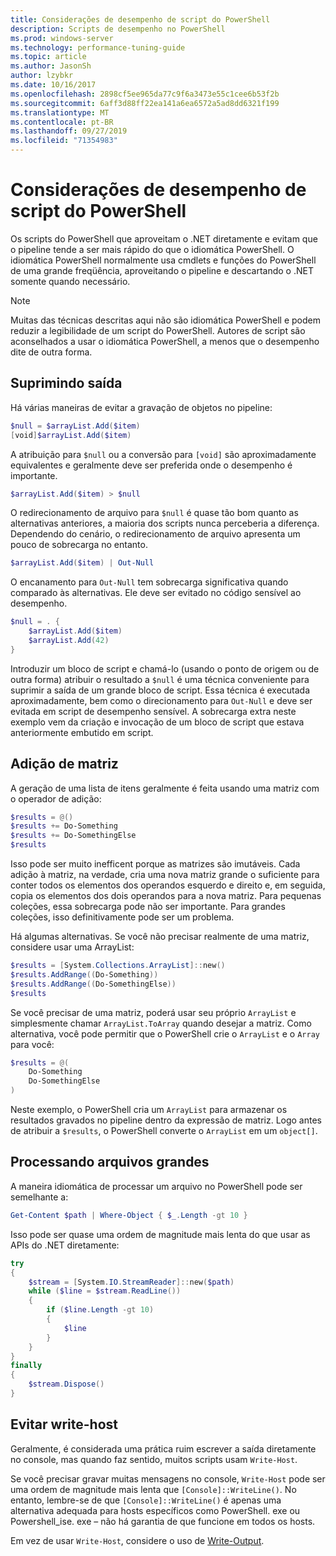 ```yaml
---
title: Considerações de desempenho de script do PowerShell
description: Scripts de desempenho no PowerShell
ms.prod: windows-server
ms.technology: performance-tuning-guide
ms.topic: article
ms.author: JasonSh
author: lzybkr
ms.date: 10/16/2017
ms.openlocfilehash: 2898cf5ee965da77c9f6a3473e55c1cee6b53f2b
ms.sourcegitcommit: 6aff3d88ff22ea141a6ea6572a5ad8dd6321f199
ms.translationtype: MT
ms.contentlocale: pt-BR
ms.lasthandoff: 09/27/2019
ms.locfileid: "71354983"
---
```

# <a name="powershell-scripting-performance-considerations"></a>Considerações de desempenho de script do PowerShell

Os scripts do PowerShell que aproveitam o .NET diretamente e evitam que o pipeline tende a ser mais rápido do que o idiomática PowerShell. O idiomática PowerShell normalmente usa cmdlets e funções do PowerShell de uma grande freqüência, aproveitando o pipeline e descartando o .NET somente quando necessário.

>[!Note] 
> Muitas das técnicas descritas aqui não são idiomática PowerShell e podem reduzir a legibilidade de um script do PowerShell. Autores de script são aconselhados a usar o idiomática PowerShell, a menos que o desempenho dite de outra forma.

## <a name="suppressing-output"></a>Suprimindo saída

Há várias maneiras de evitar a gravação de objetos no pipeline:

```PowerShell
$null = $arrayList.Add($item)
[void]$arrayList.Add($item)
```

A atribuição para `$null` ou a conversão para `[void]` são aproximadamente equivalentes e geralmente deve ser preferida onde o desempenho é importante.

```PowerShell
$arrayList.Add($item) > $null
```

O redirecionamento de arquivo para `$null` é quase tão bom quanto as alternativas anteriores, a maioria dos scripts nunca perceberia a diferença.
Dependendo do cenário, o redirecionamento de arquivo apresenta um pouco de sobrecarga no entanto.

```PowerShell
$arrayList.Add($item) | Out-Null
```

O encanamento para `Out-Null` tem sobrecarga significativa quando comparado às alternativas.
Ele deve ser evitado no código sensível ao desempenho.

```PowerShell
$null = . {
    $arrayList.Add($item)
    $arrayList.Add(42)
}
```

Introduzir um bloco de script e chamá-lo (usando o ponto de origem ou de outra forma) atribuir o resultado a `$null` é uma técnica conveniente para suprimir a saída de um grande bloco de script.
Essa técnica é executada aproximadamente, bem como o direcionamento para `Out-Null` e deve ser evitada em script de desempenho sensível.
A sobrecarga extra neste exemplo vem da criação e invocação de um bloco de script que estava anteriormente embutido em script.


## <a name="array-addition"></a>Adição de matriz

A geração de uma lista de itens geralmente é feita usando uma matriz com o operador de adição:

```PowerShell
$results = @()
$results += Do-Something
$results += Do-SomethingElse
$results
```

Isso pode ser muito inefficent porque as matrizes são imutáveis.
Cada adição à matriz, na verdade, cria uma nova matriz grande o suficiente para conter todos os elementos dos operandos esquerdo e direito e, em seguida, copia os elementos dos dois operandos para a nova matriz.
Para pequenas coleções, essa sobrecarga pode não ser importante.
Para grandes coleções, isso definitivamente pode ser um problema.

Há algumas alternativas.
Se você não precisar realmente de uma matriz, considere usar uma ArrayList:

```PowerShell
$results = [System.Collections.ArrayList]::new()
$results.AddRange((Do-Something))
$results.AddRange((Do-SomethingElse))
$results
```

Se você precisar de uma matriz, poderá usar seu próprio `ArrayList` e simplesmente chamar `ArrayList.ToArray` quando desejar a matriz.
Como alternativa, você pode permitir que o PowerShell crie o `ArrayList` e o `Array` para você:

```PowerShell
$results = @(
    Do-Something
    Do-SomethingElse
)
```

Neste exemplo, o PowerShell cria um `ArrayList` para armazenar os resultados gravados no pipeline dentro da expressão de matriz.
Logo antes de atribuir a `$results`, o PowerShell converte o `ArrayList` em um `object[]`.

## <a name="processing-large-files"></a>Processando arquivos grandes

A maneira idiomática de processar um arquivo no PowerShell pode ser semelhante a:

```PowerShell
Get-Content $path | Where-Object { $_.Length -gt 10 }
```

Isso pode ser quase uma ordem de magnitude mais lenta do que usar as APIs do .NET diretamente:

```PowerShell
try
{
    $stream = [System.IO.StreamReader]::new($path)
    while ($line = $stream.ReadLine())
    {
        if ($line.Length -gt 10)
        {
            $line
        }
    }
}
finally
{
    $stream.Dispose()
}
```

## <a name="avoid-write-host"></a>Evitar write-host

Geralmente, é considerada uma prática ruim escrever a saída diretamente no console, mas quando faz sentido, muitos scripts usam `Write-Host`.

Se você precisar gravar muitas mensagens no console, `Write-Host` pode ser uma ordem de magnitude mais lenta que `[Console]::WriteLine()`. No entanto, lembre-se de que `[Console]::WriteLine()` é apenas uma alternativa adequada para hosts específicos como PowerShell. exe ou Powershell_ise. exe – não há garantia de que funcione em todos os hosts.

Em vez de usar `Write-Host`, considere o uso de [Write-Output](/powershell/module/Microsoft.PowerShell.Utility/Write-Output?view=powershell-5.1).

